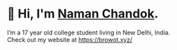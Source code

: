 # 👋 Hi, I'm <u>Naman Chandok</u>.
I’m a 17 year old college student living in New Delhi, India. 
<br />
Check out my website at https://browot.xyz/
